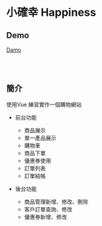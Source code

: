 # 小確幸 Happiness

## Demo
[Damo](https://cai-yi-ru.github.io/happiness/#/)


<br><br>

## 簡介
使用Vue 練習實作一個購物網站
<br>
+ 前台功能
	+ 商品展示
	+ 單一產品展示
	+ 購物車
	+ 商品下單
	+ 優惠券使用
	+ 訂單列表
	+ 訂單結帳
	
+ 後台功能
	+ 商品管理新增、修改、刪除
	+ 客戶訂單查詢、修改
	+ 優惠券新增、修改

